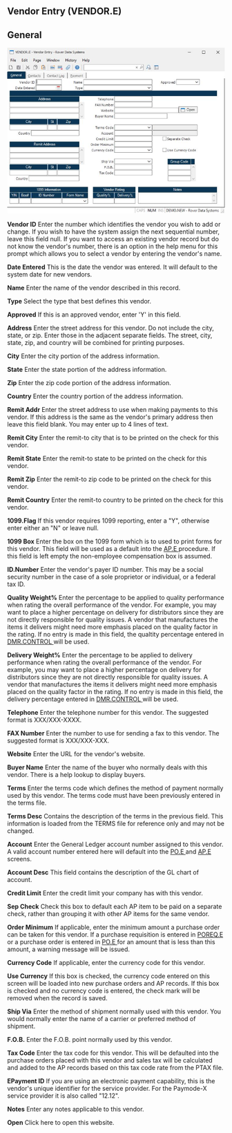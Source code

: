 ##  Vendor Entry (VENDOR.E)

<PageHeader />

##  General

![](./VENDOR-E-1.jpg)

**Vendor ID** Enter the number which identifies the vendor you wish to add or
change. If you wish to have the system assign the next sequential number,
leave this field null. If you want to access an existing vendor record but do
not know the vendor's number, there is an option in the help menu for this
prompt which allows you to select a vendor by entering the vendor's name.  
  
**Date Entered** This is the date the vendor was entered. It will default to
the system date for new vendors.  
  
**Name** Enter the name of the vendor described in this record.  
  
**Type** Select the type that best defines this vendor.  
  
**Approved** If this is an approved vendor, enter 'Y' in this field.  
  
**Address** Enter the street address for this vendor. Do not include the city,
state, or zip. Enter those in the adjacent separate fields. The street, city,
state, zip, and country will be combined for printing purposes.  
  
**City** Enter the city portion of the address information.  
  
**State** Enter the state portion of the address information.  
  
**Zip** Enter the zip code portion of the address information.  
  
**Country** Enter the country portion of the address information.  
  
**Remit Addr** Enter the street address to use when making payments to this
vendor. If this address is the same as the vendor's primary address then leave
this field blank. You may enter up to 4 lines of text.  
  
**Remit City** Enter the remit-to city that is to be printed on the check for
this vendor.  
  
**Remit State** Enter the remit-to state to be printed on the check for this
vendor.  
  
**Remit Zip** Enter the remit-to zip code to be printed on the check for this
vendor.  
  
**Remit Country** Enter the remit-to country to be printed on the check for
this vendor.  
  
**1099.Flag** If this vendor requires 1099 reporting, enter a "Y", otherwise
enter either an "N" or leave null.  
  
**1099 Box** Enter the box on the 1099 form which is to used to print forms for this vendor. This field will be used as a default into the [ AP.E ](../../../../../rover/AP-OVERVIEW/AP-ENTRY/AP-E/README.md) procedure. If this field is left empty the non-employee compensation box is assumed.   
  
**ID.Number** Enter the vendor's payer ID number. This may be a social
security number in the case of a sole proprietor or individual, or a federal
tax ID.  
  
**Quality Weight%** Enter the percentage to be applied to quality performance when rating the overall performance of the vendor. For example, you may want to place a higher percentage on delivery for distributors since they are not directly responsible for quality issues. A vendor that manufactures the items it delivers might need more emphasis placed on the quality factor in the rating. If no entry is made in this field, the qualtity percentage entered in [ DMR.CONTROL ](../../../../PUR-OVERVIEW/PUR-ENTRY/DMR-CONTROL/README.md) will be used.   
  
**Delivery Weight%** Enter the percentage to be applied to delivery performance when rating the overall performance of the vendor. For example, you may want to place a higher percentage on delivery for distributors since they are not directly responsible for quality issues. A vendor that manufactures the items it delivers might need more emphasis placed on the quality factor in the rating. If no entry is made in this field, the delivery percentage entered in [ DMR.CONTROL ](../../../../PUR-OVERVIEW/PUR-ENTRY/DMR-CONTROL/README.md) will be used.   
  
**Telephone** Enter the telephone number for this vendor. The suggested format
is XXX/XXX-XXXX.  
  
**FAX Number** Enter the number to use for sending a fax to this vendor. The
suggested format is XXX/XXX-XXX.  
  
**Website** Enter the URL for the vendor's website.  
  
**Buyer Name** Enter the name of the buyer who normally deals with this
vendor. There is a help lookup to display buyers.  
  
**Terms** Enter the terms code which defines the method of payment normally
used by this vendor. The terms code must have been previously entered in the
terms file.  
  
**Terms Desc** Contains the description of the terms in the previous field.
This information is loaded from the TERMS file for reference only and may not
be changed.  
  
**Account** Enter the General Ledger account number assigned to this vendor. A valid account number entered here will default into the [ PO.E ](../../../../PUR-OVERVIEW/PUR-ENTRY/PO-E/README.md) and [ AP.E ](../../../../../rover/AP-OVERVIEW/AP-ENTRY/AP-E/README.md) screens.   
  
**Account Desc** This field contains the description of the GL chart of
account.  
  
**Credit Limit** Enter the credit limit your company has with this vendor.  
  
**Sep Check** Check this box to default each AP item to be paid on a separate
check, rather than grouping it with other AP items for the same vendor.  
  
**Order Minimum** If applicable, enter the minimum amount a purchase order can be taken for this vendor. If a purchase requisition is entered in [ POREQ.E ](../../../../PUR-OVERVIEW/PUR-ENTRY/POREQ-E/README.md) or a purchase order is entered in [ PO.E ](../../../../PUR-OVERVIEW/PUR-ENTRY/PO-E/README.md) for an amount that is less than this amount, a warning message will be issued.   
  
**Currency Code** If applicable, enter the currency code for this vendor.  
  
**Use Currency** If this box is checked, the currency code entered on this
screen will be loaded into new purchase orders and AP records. If this box is
checked and no currency code is entered, the check mark will be removed when
the record is saved.  
  
**Ship Via** Enter the method of shipment normally used with this vendor. You
would normally enter the name of a carrier or preferred method of shipment.  
  
**F.O.B.** Enter the F.O.B. point normally used by this vendor.  
  
**Tax Code** Enter the tax code for this vendor. This will be defaulted into
the purchase orders placed with this vendor and sales tax will be calculated
and added to the AP records based on this tax code rate from the PTAX file.  
  
**EPayment ID** If you are using an electronic payment capability, this is the
vendor's unique identifier for the service provider. For the Paymode-X service
provider it is also called "12.12".  
  
**Notes** Enter any notes applicable to this vendor.  
  
**Open** Click here to open this website.  
  
  
<badge text= "Version 8.10.57" vertical="middle" />

<PageFooter />